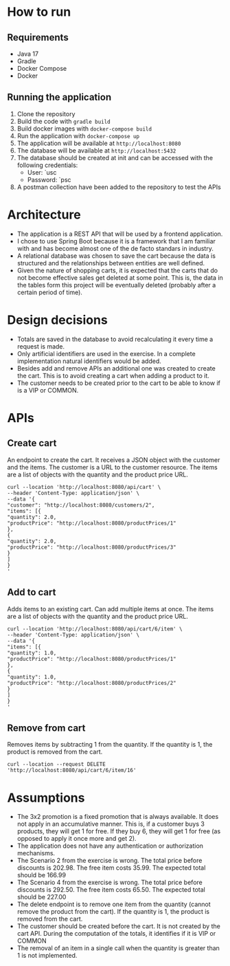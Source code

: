 # How to run

## Requirements

* Java 17
* Gradle
* Docker Compose
* Docker

## Running the application

1. Clone the repository
2. Build the code with `gradle build`
3. Build docker images with `docker-compose build`
4. Run the application with `docker-compose up`
5. The application will be available at `http://localhost:8080`
6. The database will be available at `http://localhost:5432`
7. The database should be created at init and can be accessed with the following credentials:
   * User: `usc
   * Password: `psc
8. A postman collection have been added to the repository to test the APIs

# Architecture

* The application is a REST API that will be used by a frontend application.
* I chose to use Spring Boot because it is a framework that I am familiar with and has become almost one of the de facto standars in industry.
* A relational database was chosen to save the cart because the data is structured and the relationships between entities are well defined. 
* Given the nature of shopping carts, it is expected that the carts that do not become effective sales get deleted at some point. This is, the data in the tables form this project will be eventually deleted (probably after a certain period of time).

# Design decisions

* Totals are saved in the database to avoid recalculating it every time a request is made.
* Only artificial identifiers are used in the exercise. In a complete implementation natural identifiers would be added.
* Besides add and remove APIs an additional one was created to create the cart. This is to avoid creating a cart when adding a product to it.
* The customer needs to be created prior to the cart to be able to know if is a VIP or COMMON.

# APIs

## Create cart

An endpoint to create the cart. It receives a JSON object with the customer and the items. The customer is a URL to the customer resource. The items are a list of objects with the quantity and the product price URL.

```
curl --location 'http://localhost:8080/api/cart' \
--header 'Content-Type: application/json' \
--data '{
"customer": "http://localhost:8080/customers/2",
"items": [{
"quantity": 2.0,
"productPrice": "http://localhost:8080/productPrices/1"
},
{
"quantity": 2.0,
"productPrice": "http://localhost:8080/productPrices/3"
}
]
}
'
```

## Add to cart

Adds items to an existing cart. Can add multiple items at once. The items are a list of objects with the quantity and the product price URL.

```
curl --location 'http://localhost:8080/api/cart/6/item' \
--header 'Content-Type: application/json' \
--data '{
"items": [{
"quantity": 1.0,
"productPrice": "http://localhost:8080/productPrices/1"
},
{
"quantity": 1.0,
"productPrice": "http://localhost:8080/productPrices/2"
}
]
}
'
```

## Remove from cart

Removes items by subtracting 1 from the quantity. If the quantity is 1, the product is removed from the cart.

```
curl --location --request DELETE 'http://localhost:8080/api/cart/6/item/16'
```

# Assumptions

* The 3x2 promotion is a fixed promotion that is always available. It does not apply in an accumulative manner. This is, if a customer buys 3 products, they will get 1 for free. If they buy 6, they will get 1 for free (as opposed to apply it once more and get 2).
* The application does not have any authentication or authorization mechanisms.
* The Scenario 2 from the exercise is wrong. The total price before discounts is 202.98. The free item costs 35.99. The expected total should be 166.99
* The Scenario 4 from the exercise is wrong. The total price before discounts is 292.50. The free item costs 65.50. The expected total should be 227.00
* The delete endpoint is to remove one item from the quantity (cannot remove the product from the cart). If the quantity is 1, the product is removed from the cart.
* The customer should be created before the cart. It is not created by the cart API. During the computation of the totals, it identifies if it is VIP or COMMON
* The removal of an item in a single call when the quantity is greater than 1 is not implemented.
